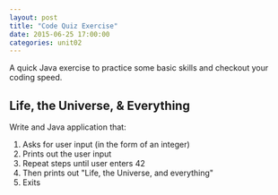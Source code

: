 ```yaml
---
layout: post
title: "Code Quiz Exercise"
date: 2015-06-25 17:00:00
categories: unit02
---
```


A quick Java exercise to practice some basic skills and checkout your coding
speed.

## Life, the Universe, & Everything

Write and Java application that:

1. Asks for user input (in the form of an integer)
2. Prints out the user input
3. Repeat steps until user enters 42
4. Then prints out "Life, the Universe, and everything"
5. Exits

